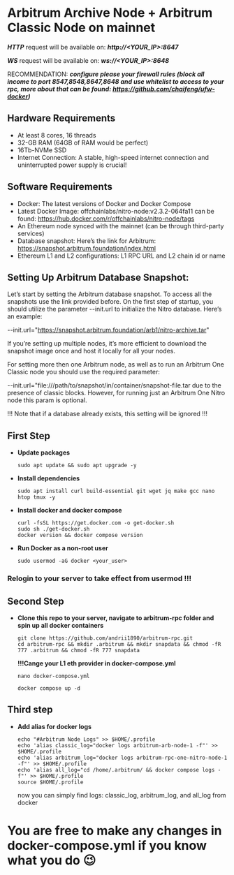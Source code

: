 # Arbitrum Archive Node + Arbitrum Classic Node on mainnet
 ***HTTP*** request will be available on: ***http://<YOUR_IP>:8647***
 
  ***WS*** request will be available on: ***ws://<YOUR_IP>:8648***
 

 RECOMMENDATION:
 ***configure please your firewall rules (block all income to port 8547,8548,8647,8648 and use whitelist to access to your rpc, more about that can be found:   https://github.com/chaifeng/ufw-docker)***
 
## Hardware Requirements
- At least 8 cores, 16 threads
- 32-GB RAM (64GB of RAM would be perfect)
- 16Tb-NVMe SSD
- Internet Connection: A stable, high-speed internet connection and uninterrupted power supply is crucial!
## Software Requirements
- Docker: The latest versions of Docker and Docker Compose
- Latest Docker Image: offchainlabs/nitro-node:v2.3.2-064fa11 can be found: https://hub.docker.com/r/offchainlabs/nitro-node/tags
- An Ethereum node synced with the mainnet (can be through third-party services)
- Database snapshot: Here’s the link for Arbitrum: https://snapshot.arbitrum.foundation/index.html
- Ethereum L1 and L2 configurations: L1 RPC URL and L2 chain id or name

## Setting Up Arbitrum Database Snapshot:
Let’s start by setting the Arbitrum database snapshot. To access all the snapshots use the link provided before. On the first step of startup, you should utilize the parameter --init.url to initialize the Nitro database. Here’s an example: 

--init.url="https://snapshot.arbitrum.foundation/arb1/nitro-archive.tar"

If you’re setting up multiple nodes, it’s more efficient to download the snapshot image once and host it locally for all your nodes.

For setting more then one Arbitrum node, as well as to run an Arbitrum One Classic node you should use the required parameter: 

--init.url="file:///path/to/snapshot/in/container/snapshot-file.tar due to the presence of classic blocks. However, for running just an Arbitrum One Nitro node this param is optional.

!!! Note that if a database already exists, this setting will be ignored !!!

## First Step
- **Update packages**
    ```
    sudo apt update && sudo apt upgrade -y
    ```
- **Install dependencies**
     ```
     sudo apt install curl build-essential git wget jq make gcc nano htop tmux -y
     ```
- **Install docker and docker compose**
    ```
    curl -fsSL https://get.docker.com -o get-docker.sh
    sudo sh ./get-docker.sh
    docker version && docker compose version
    ```

- **Run Docker as a non-root user**
    ```
    sudo usermod -aG docker <your_user>
    ```

### Relogin to your server to take effect from usermod !!!

## Second Step 
- **Clone this repo to your server, navigate to arbitrum-rpc folder and spin up all docker containers**
    ```
    git clone https://github.com/andrii1890/arbitrum-rpc.git
    cd arbitrum-rpc && mkdir .arbitrum && mkdir snapdata && chmod -fR 777 .arbitrum && chmod -fR 777 snapdata
    ```
  **!!!Cange your L1 eth provider in docker-compose.yml**

    ```
    nano docker-compose.yml
    ```
    ```
    docker compose up -d
    ```

## Third step
- **Add alias for docker logs**
    ```
    echo "#Arbitrum Node Logs" >> $HOME/.profile
    echo 'alias classic_log="docker logs arbitrum-arb-node-1 -f"' >> $HOME/.profile
    echo 'alias arbitrum_log="docker logs arbitrum-rpc-one-nitro-node-1 -f"' >> $HOME/.profile
    echo 'alias all_log="cd /home/.arbitrum/ && docker compose logs -f"' >> $HOME/.profile
    source $HOME/.profile
    ```
    now you can simply find logs: classic_log, arbitrum_log, and all_log from docker

# You are free to make any changes in docker-compose.yml if you know what you do :wink:

